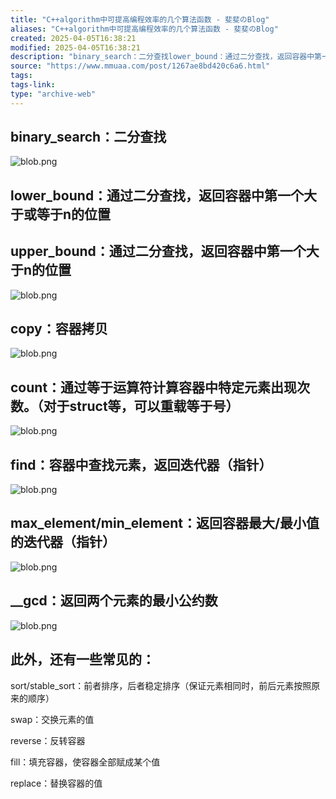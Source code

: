 ```yaml
---
title: "C++algorithm中可提高编程效率的几个算法函数 - 斐斐のBlog"
aliases: "C++algorithm中可提高编程效率的几个算法函数 - 斐斐のBlog"
created: 2025-04-05T16:38:21
modified: 2025-04-05T16:38:21
description: "binary_search：二分查找lower_bound：通过二分查找，返回容器中第一个大于或等于n的位置upper_bound：通过二分查找，返回容器中第一个大于n的位置copy：容器拷贝count：通过等于运算符计算容器中特定元素出现次数。（对于struct等，可以重载等于号）find：容器中查找元素，返回迭代器（指针）max_element/min_element：返回容器最大/最小值的迭…"
source: "https://www.mmuaa.com/post/1267ae8bd420c6a6.html"
tags:
tags-link:
type: "archive-web"
---
```

## binary\_search：二分查找

![blob.png](https://www.mmuaa.com/wp-content/uploads/image/20181227/1545889977159223.png "1545889977159223.png")

## lower\_bound：通过二分查找，返回容器中第一个大于或等于n的位置

## upper\_bound：通过二分查找，返回容器中第一个大于n的位置

![blob.png](https://www.mmuaa.com/wp-content/uploads/image/20181227/1545891730509980.png "1545891730509980.png")

## copy：容器拷贝  

![blob.png](https://www.mmuaa.com/wp-content/uploads/image/20181227/1545890274976456.png "1545890274976456.png")

## count：通过等于运算符计算容器中特定元素出现次数。（对于struct等，可以重载等于号）  

![blob.png](https://www.mmuaa.com/wp-content/uploads/image/20181227/1545890502536150.png "1545890502536150.png")

## find：容器中查找元素，返回迭代器（指针）  

![blob.png](https://www.mmuaa.com/wp-content/uploads/image/20181227/1545890648315402.png "1545890648315402.png")

## max\_element/min\_element：返回容器最大/最小值的迭代器（指针）

![blob.png](https://www.mmuaa.com/wp-content/uploads/image/20181227/1545891131877406.png "1545891131877406.png")

## \_\_gcd：返回两个元素的最小公约数

![blob.png](https://www.mmuaa.com/wp-content/uploads/image/20181227/1545891467362945.png "1545891467362945.png")

## 此外，还有一些常见的：

sort/stable\_sort：前者排序，后者稳定排序（保证元素相同时，前后元素按照原来的顺序）

swap：交换元素的值

reverse：反转容器

fill：填充容器，使容器全部赋成某个值

replace：替换容器的值